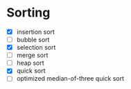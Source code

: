 # Sorting

+ [X] insertion sort
+ [ ] bubble sort
+ [X] selection sort
+ [ ] merge sort
+ [ ] heap sort
+ [X] quick sort
+ [ ] optimized median-of-three quick sort
